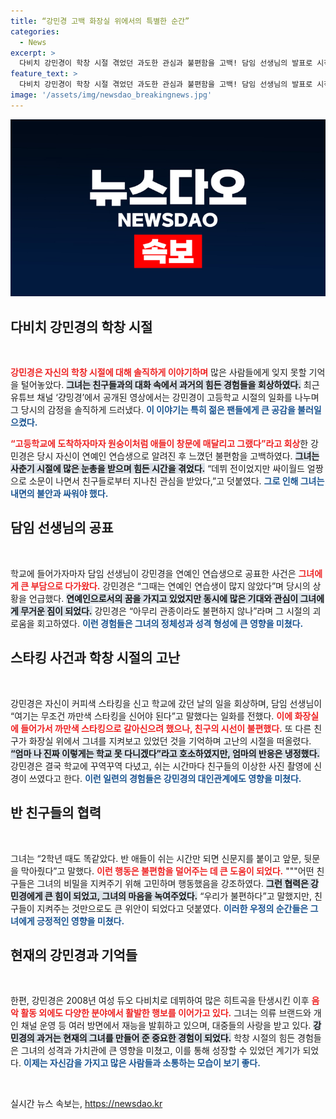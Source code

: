 ```yaml
---
title: “강민경 고백 화장실 위에서의 특별한 순간”
categories:
  - News
excerpt: >
  다비치 강민경이 학창 시절 겪었던 과도한 관심과 불편함을 고백! 담임 선생님의 발표로 시작된 시끌벅적한 학교 생활, 그리고 친구들의 소중한 배려가 만든 따뜻한 기억들을 유튜브에서 생생히 전한다. 궁금하다면 클릭!
feature_text: >
  다비치 강민경이 학창 시절 겪었던 과도한 관심과 불편함을 고백! 담임 선생님의 발표로 시작된 시끌벅적한 학교 생활, 그리고 친구들의 소중한 배려가 만든 따뜻한 기억들을 유튜브에서 생생히 전한다. 궁금하다면 클릭!
image: '/assets/img/newsdao_breakingnews.jpg'
---
```


<p><img src="/assets/img/newsdao_breakingnews.jpg" alt="pcversion 속보" /></p>

<h2 data-ke-size="size26">다비치 강민경의 학창 시절</h2>

<p data-ke-size="size16">&nbsp;</p>

<p><b><span style="color: #ee2323;">강민경은 자신의 학창 시절에 대해 솔직하게 이야기하며</span></b> 많은 사람들에게 잊지 못할 기억을 털어놓았다. <b><span style="background-color: #21538527;">그녀는 친구들과의 대화 속에서 과거의 힘든 경험들을 회상하였다.</span></b> 최근 유튜브 채널 ‘걍밍경’에서 공개된 영상에서는 강민경이 고등학교 시절의 일화를 나누며 그 당시의 감정을 솔직하게 드러냈다. <b><span style="color: #1a5490;">이 이야기는 특히 젊은 팬들에게 큰 공감을 불러일으켰다.</span></b></p>

<p><b><span style="color: #ee2323;">“고등학교에 도착하자마자 원숭이처럼 애들이 창문에 매달리고 그랬다”라고 회상</span></b>한 강민경은 당시 자신이 연예인 연습생으로 알려진 후 느꼈던 불편함을 고백하였다. <b><span style="background-color: #21538527;">그녀는 사춘기 시절에 많은 눈총을 받으며 힘든 시간을 겪었다.</span></b> “데뷔 전이었지만 싸이월드 얼짱으로 소문이 나면서 친구들로부터 지나친 관심을 받았다,”고 덧붙였다. <b><span style="color: #1a5490;">그로 인해 그녀는 내면의 불안과 싸워야 했다.</span></b></p>

<h2 data-ke-size="size26">담임 선생님의 공표</h2>

<p data-ke-size="size16">&nbsp;</p>

<p>학교에 들어가자마자 담임 선생님이 강민경을 연예인 연습생으로 공표한 사건은 <b><span style="color: #ee2323;">그녀에게 큰 부담으로 다가왔다.</span></b> 강민경은 “그때는 연예인 연습생이 많지 않았다”며 당시의 상황을 언급했다. <b><span style="background-color: #21538527;">연예인으로서의 꿈을 가지고 있었지만 동시에 많은 기대와 관심이 그녀에게 무거운 짐이 되었다.</span></b> 강민경은 “아무리 관종이라도 불편하지 않나”라며 그 시절의 괴로움을 회고하였다. <b><span style="color: #1a5490;">이런 경험들은 그녀의 정체성과 성격 형성에 큰 영향을 미쳤다.</span></b></p>

<h2 data-ke-size="size26">스타킹 사건과 학창 시절의 고난</h2>

<p data-ke-size="size16">&nbsp;</p>

<p>강민경은 자신이 커피색 스타킹을 신고 학교에 갔던 날의 일을 회상하며, 담임 선생님이 “여기는 무조건 까만색 스타킹을 신어야 된다”고 말했다는 일화를 전했다. <b><span style="color: #ee2323;">이에 화장실에 들어가서 까만색 스타킹으로 갈아신으려 했으나, 친구의 시선이 불편했다.</span></b> 또 다른 친구가 화장실 위에서 그녀를 지켜보고 있었던 것을 기억하며 고난의 시절을 떠올렸다. <b><span style="background-color: #21538527;">“엄마 나 진짜 이렇게는 학교 못 다니겠다”라고 호소하였지만, 엄마의 반응은 냉정했다.</span></b> 강민경은 결국 학교에 꾸역꾸역 다녔고, 쉬는 시간마다 친구들의 이상한 사진 촬영에 신경이 쓰였다고 한다. <b><span style="color: #1a5490;">이런 일련의 경험들은 강민경의 대인관계에도 영향을 미쳤다.</span></b></p>

<h2 data-ke-size="size26">반 친구들의 협력</h2>

<p data-ke-size="size16">&nbsp;</p>

<p>그녀는 “2학년 때도 똑같았다. 반 애들이 쉬는 시간만 되면 신문지를 붙이고 앞문, 뒷문을 막아줬다”고 말했다. <b><span style="color: #ee2323;">이런 행동은 불편함을 덜어주는 데 큰 도움이 되었다.</span></b> """어떤 친구들은 그녀의 비밀을 지켜주기 위해 고민하며 행동했음을 강조하였다. <b><span style="background-color: #21538527;">그런 협력은 강민경에게 큰 힘이 되었고, 그녀의 마음을 녹여주었다.</span></b> “우리가 불편하다”고 말했지만, 친구들이 지켜주는 것만으로도 큰 위안이 되었다고 덧붙였다. <b><span style="color: #1a5490;">이러한 우정의 순간들은 그녀에게 긍정적인 영향을 미쳤다.</span></b></p>

<h2 data-ke-size="size26">현재의 강민경과 기억들</h2>

<p data-ke-size="size16">&nbsp;</p>

<p>한편, 강민경은 2008년 여성 듀오 다비치로 데뷔하여 많은 히트곡을 탄생시킨 이후 <b><span style="color: #ee2323;">음악 활동 외에도 다양한 분야에서 활발한 행보를 이어가고 있다.</span></b> 그녀는 의류 브랜드와 개인 채널 운영 등 여러 방면에서 재능을 발휘하고 있으며, 대중들의 사랑을 받고 있다. <b><span style="background-color: #21538527;">강민경의 과거는 현재의 그녀를 만들어 준 중요한 경험이 되었다.</span></b> 학창 시절의 힘든 경험들은 그녀의 성격과 가치관에 큰 영향을 미쳤고, 이를 통해 성장할 수 있었던 계기가 되었다. <b><span style="color: #1a5490;">이제는 자신감을 가지고 많은 사람들과 소통하는 모습이 보기 좋다.</span></b></p>

<p data-ke-size="size16">&nbsp;</p>
실시간 뉴스 속보는, <a href="https://newsdao.kr" rel="dofollow">https://newsdao.kr</a>


